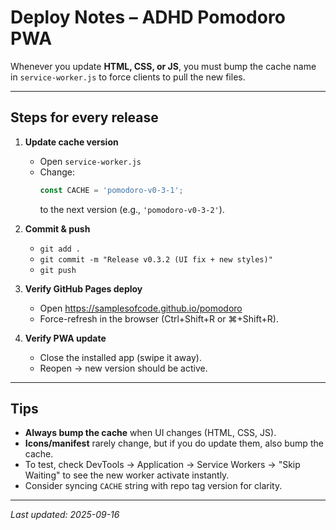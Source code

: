 # Deploy Notes – ADHD Pomodoro PWA

Whenever you update **HTML, CSS, or JS**, you must bump the cache name in
`service-worker.js` to force clients to pull the new files.

---

## Steps for every release

1. **Update cache version**
   - Open `service-worker.js`
   - Change:
     ```js
     const CACHE = 'pomodoro-v0-3-1';
     ```
     to the next version (e.g., `'pomodoro-v0-3-2'`).

2. **Commit & push**
   - `git add .`
   - `git commit -m "Release v0.3.2 (UI fix + new styles)"`
   - `git push`

3. **Verify GitHub Pages deploy**
   - Open https://samplesofcode.github.io/pomodoro
   - Force-refresh in the browser (Ctrl+Shift+R or ⌘+Shift+R).

4. **Verify PWA update**
   - Close the installed app (swipe it away).
   - Reopen → new version should be active.

---

## Tips

- **Always bump the cache** when UI changes (HTML, CSS, JS).
- **Icons/manifest** rarely change, but if you do update them, also bump the cache.
- To test, check DevTools → Application → Service Workers → "Skip Waiting" to see the new worker activate instantly.
- Consider syncing `CACHE` string with repo tag version for clarity.

---

_Last updated: 2025-09-16_